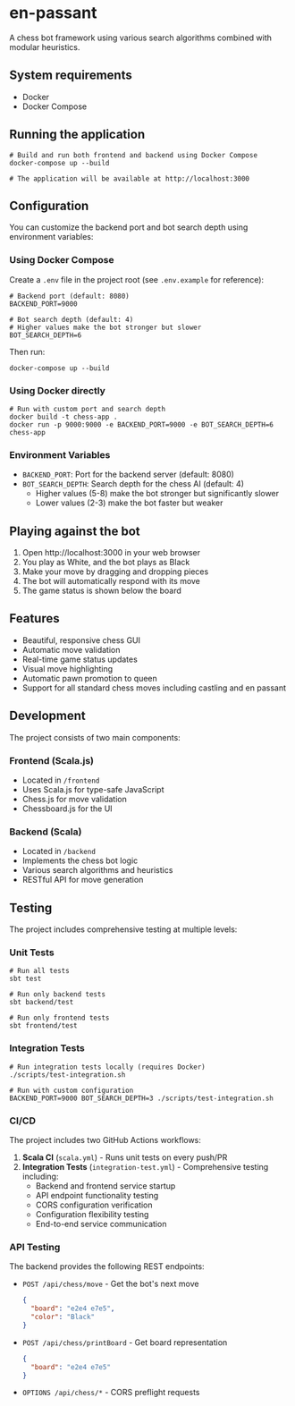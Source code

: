 # en-passant

A chess bot framework using various search algorithms
combined with modular heuristics.

## System requirements

* Docker
* Docker Compose

## Running the application

```shell
# Build and run both frontend and backend using Docker Compose
docker-compose up --build

# The application will be available at http://localhost:3000
```

## Configuration

You can customize the backend port and bot search depth using environment variables:

### Using Docker Compose

Create a `.env` file in the project root (see `.env.example` for reference):

```shell
# Backend port (default: 8080)
BACKEND_PORT=9000

# Bot search depth (default: 4)
# Higher values make the bot stronger but slower
BOT_SEARCH_DEPTH=6
```

Then run:
```shell
docker-compose up --build
```

### Using Docker directly

```shell
# Run with custom port and search depth
docker build -t chess-app .
docker run -p 9000:9000 -e BACKEND_PORT=9000 -e BOT_SEARCH_DEPTH=6 chess-app
```

### Environment Variables

- `BACKEND_PORT`: Port for the backend server (default: 8080)
- `BOT_SEARCH_DEPTH`: Search depth for the chess AI (default: 4)
  - Higher values (5-8) make the bot stronger but significantly slower
  - Lower values (2-3) make the bot faster but weaker

## Playing against the bot

1. Open http://localhost:3000 in your web browser
2. You play as White, and the bot plays as Black
3. Make your move by dragging and dropping pieces
4. The bot will automatically respond with its move
5. The game status is shown below the board

## Features

- Beautiful, responsive chess GUI
- Automatic move validation
- Real-time game status updates
- Visual move highlighting
- Automatic pawn promotion to queen
- Support for all standard chess moves including castling and en passant

## Development

The project consists of two main components:

### Frontend (Scala.js)
- Located in `/frontend`
- Uses Scala.js for type-safe JavaScript
- Chess.js for move validation
- Chessboard.js for the UI

### Backend (Scala)
- Located in `/backend`
- Implements the chess bot logic
- Various search algorithms and heuristics
- RESTful API for move generation

## Testing

The project includes comprehensive testing at multiple levels:

### Unit Tests
```shell
# Run all tests
sbt test

# Run only backend tests
sbt backend/test

# Run only frontend tests
sbt frontend/test
```

### Integration Tests
```shell
# Run integration tests locally (requires Docker)
./scripts/test-integration.sh

# Run with custom configuration
BACKEND_PORT=9000 BOT_SEARCH_DEPTH=3 ./scripts/test-integration.sh
```

### CI/CD
The project includes two GitHub Actions workflows:

1. **Scala CI** (`scala.yml`) - Runs unit tests on every push/PR
2. **Integration Tests** (`integration-test.yml`) - Comprehensive testing including:
   - Backend and frontend service startup
   - API endpoint functionality testing
   - CORS configuration verification
   - Configuration flexibility testing
   - End-to-end service communication

### API Testing
The backend provides the following REST endpoints:

- `POST /api/chess/move` - Get the bot's next move
  ```json
  {
    "board": "e2e4 e7e5",
    "color": "Black"
  }
  ```

- `POST /api/chess/printBoard` - Get board representation
  ```json
  {
    "board": "e2e4 e7e5"
  }
  ```

- `OPTIONS /api/chess/*` - CORS preflight requests